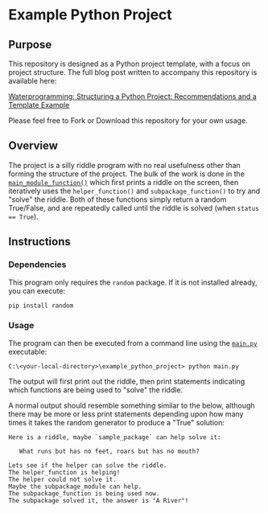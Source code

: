 # Example Python Project

## Purpose

This repository is designed as a Python project template, with a focus on project structure. The full blog post written to accompany this repository is available here:

[Waterprogramming: Structuring a Python Project: Recommendations and a Template Example](https://waterprogramming.wordpress.com/2023/01/18/structuring-a-python-project-recommendations-and-a-template-example/)

Please feel free to Fork or Download this repository for your own usage.

## Overview
The project is a silly riddle program with no real usefulness other than forming the structure of the project.  The bulk of the work is done in the [`main_module_function()`](https://github.com/TrevorJA/example_python_project/blob/main/sample_package/module.py) which first prints a riddle on the screen, then iteratively uses the `helper_function()` and `subpackage_function()` to try and "solve" the riddle. Both of these functions simply return a random True/False, and are repeatedly called until the riddle is solved (when `status == True`).


## Instructions

### Dependencies

This program only requires the `random` package. If it is not installed already, you can execute:

`pip install random`

### Usage

The program can then be executed from a command line using the [`main.py`](https://github.com/TrevorJA/example_python_project/blob/main/main.py) executable:

```
C:\<your-local-directory>\example_python_project> python main.py
```

The output will first print out the riddle, then print statements indicating which functions are being used to "solve" the riddle.

A normal output should resemble something similar to the below, although there may be more or less print statements depending upon how many times it takes the random generator to produce a "True" solution:

```
Here is a riddle, maybe `sample_package` can help solve it:

   What runs but has no feet, roars but has no mouth?

Lets see if the helper can solve the riddle.
The helper_function is helping!
The helper could not solve it.
Maybe the subpackage_module can help.
The subpackage_function is being used now.
The subpackage solved it, the answer is "A River"!
```
